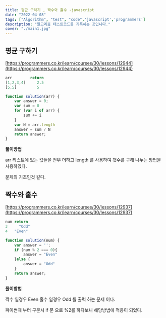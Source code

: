 ```yaml
---
title: 평균 구하기 , 짝수와 홀수 -javascript
date: "2022-04-08"
tags: ["Algorithm", "test", "code",'javascript','programmers']
description: "알고리즘 테스트코드를 기록하는 곳입니다."
cover: "./main1.jpg"
---
```


## 평균 구하기

[https://programmers.co.kr/learn/courses/30/lessons/12944](https://programmers.co.kr/learn/courses/30/lessons/12944)

```jsx
arr	       return
[1,2,3,4]	  2.5
[5,5]	      5

function solution(arr) {
    var answer = 0;
    var sum = 0
    for (var i of arr) {
        sum += i 
    }
    var N = arr.length
    answer = sum / N
    return answer;
}
```

**풀이방법**  

arr 리스트에 있는 값들을 전부 더하고 length 를 사용하여 갯수를 구해 나누는 방법을 사용하였다.

문제의 기초인것 같다.


## 짝수와 홀수

[https://programmers.co.kr/learn/courses/30/lessons/12937](https://programmers.co.kr/learn/courses/30/lessons/12937)

 

```jsx
num	return
3	  "Odd"
4  	"Even"

function solution(num) {
    var answer = '';
    if (num % 2 === 0){
        answer = "Even"
    }else {
        answer = "Odd"
    }
    return answer;
}
```

**풀이방법**

짝수 일경우 Even 홀수 일경우 Odd 를 출력 하는 문제 이다.

파이썬때 부터 구분시 if 문 으로 %2를 하다보니 해당방법에 적응이 되었다.